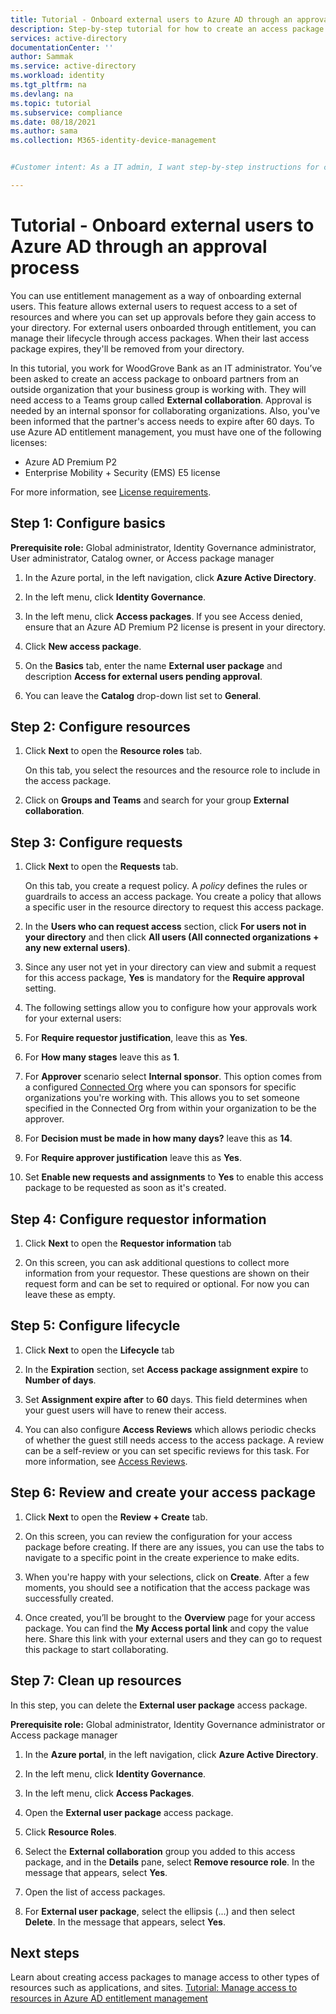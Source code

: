 ```yaml
---
title: Tutorial - Onboard external users to Azure AD through an approval process - Azure Active Directory
description: Step-by-step tutorial for how to create an access package for external users requiring approvals in Azure Active Directory entitlement management.
services: active-directory
documentationCenter: ''
author: Sammak
ms.service: active-directory
ms.workload: identity
ms.tgt_pltfrm: na
ms.devlang: na
ms.topic: tutorial
ms.subservice: compliance
ms.date: 08/18/2021
ms.author: sama
ms.collection: M365-identity-device-management


#Customer intent: As a IT admin, I want step-by-step instructions for creating an access package for managing external users through approvals.

---
```

# Tutorial - Onboard external users to Azure AD through an approval process

You can use entitlement management as a way of onboarding external users. This feature allows external users to request access to a set of resources and where you can set up approvals before they gain access to your directory. For external users onboarded through entitlement, you can manage their lifecycle through access packages. When their last access package expires, they'll be removed from your directory.

In this tutorial, you work for WoodGrove Bank as an IT administrator. You’ve been asked to create an access package to onboard partners from an outside organization that your business group is working with. They will need access to a Teams group called **External collaboration**. 
Approval is needed by an internal sponsor for collaborating organizations. Also, you've been informed that the partner's access needs to expire after 60 days.
To use Azure AD entitlement management, you must have one of the following licenses:

- Azure AD Premium P2
- Enterprise Mobility + Security (EMS) E5 license

For more information, see [License requirements](entitlement-management-overview.md#license-requirements).

## Step 1: Configure basics

**Prerequisite role:** Global administrator, Identity Governance administrator, User administrator, Catalog owner, or Access package manager

1. In the Azure portal, in the left navigation, click **Azure Active Directory**.

2. In the left menu, click **Identity Governance**.

3. In the left menu, click **Access packages**. If you see Access denied, ensure that an Azure AD Premium P2 license is present in your directory.

4. Click **New access package**.

5. On the **Basics** tab, enter the name **External user package** and description **Access for external users pending approval**.

6. You can leave the **Catalog** drop-down list set to **General**.

## Step 2: Configure resources

1. Click **Next** to open the **Resource roles** tab.
 
   On this tab, you select the resources and the resource role to include in the access package.

2. Click on **Groups and Teams** and search for your group **External collaboration**.

## Step 3: Configure requests

1. Click **Next** to open the **Requests** tab.

   On this tab, you create a request policy. A *policy* defines the rules or guardrails to access an access package. You create a policy that allows a specific user in the resource directory to request this access package.

2. In the **Users who can request access** section, click **For users not in your directory** and then click **All users (All connected organizations + any new external users)**.

3. Since any user not yet in your directory can view and submit a request for this access package, **Yes** is mandatory for the **Require approval** setting.

4. The following settings allow you to configure how your approvals work for your external users:

5. For **Require requestor justification**, leave this as **Yes**.

6. For **How many stages** leave this as **1**.

7. For **Approver** scenario select **Internal sponsor**. This option comes from a configured [Connected Org](entitlement-management-organization.md) where you can sponsors for specific organizations you're working with. This allows you to set someone specified in the Connected Org from within your organization to be the approver. 

8. For **Decision must be made in how many days?** leave this as **14**.

9. For **Require approver justification** leave this as **Yes**.

10. Set **Enable new requests and assignments** to **Yes** to enable this access package to be requested as soon as it's created.

## Step 4: Configure requestor information

1. Click **Next** to open the **Requestor information** tab

2. On this screen, you can ask additional questions to collect more information from your requestor. These questions are shown on their request form and can be set to required or optional. For now you can leave these as empty.

## Step 5: Configure lifecycle

1. Click **Next** to open the **Lifecycle** tab

2. In the **Expiration** section, set **Access package assignment expire** to **Number of days**.

3. Set **Assignment expire after** to **60** days. This field determines when your guest users will have to renew their access.

4. You can also configure **Access Reviews** which allows periodic checks of whether the guest still needs access to the access package. A review can be a self-review or you can set specific reviews for this task. For more information, see [Access Reviews](entitlement-management-access-reviews-create.md).

## Step 6: Review and create your access package

1. Click **Next** to open the **Review + Create** tab.

2. On this screen, you can review the configuration for your access package before creating. If there are any issues, you can use the tabs to navigate to a specific point in the create experience to make edits.

3. When you're happy with your selections, click on **Create**. After a few moments, you should see a notification that the access package was successfully created.

4. Once created, you’ll be brought to the **Overview** page for your access package. You can find the **My Access portal link** and copy the value here. Share this link with your external users and they can go to request this package to start collaborating.

## Step 7: Clean up resources

In this step, you can delete the **External user package** access package. 

**Prerequisite role:** Global administrator, Identity Governance administrator or Access package manager

1. In the **Azure portal**, in the left navigation, click **Azure Active Directory**.

2. In the left menu, click **Identity Governance**.

3. In the left menu, click **Access Packages**. 

4. Open the **External user package** access package. 

5. Click **Resource Roles**.

6. Select the **External collaboration** group you added to this access package, and in the **Details** pane, select **Remove resource role**. In the message that appears, select **Yes**.

7. Open the list of access packages.

8. For **External user package**, select the ellipsis (...) and then select **Delete**. In the message that appears, select **Yes**.

## Next steps

Learn about creating access packages to manage access to other types of resources such as applications, and sites. [Tutorial: Manage access to resources in Azure AD entitlement management](./entitlement-management-access-package-first.md)

